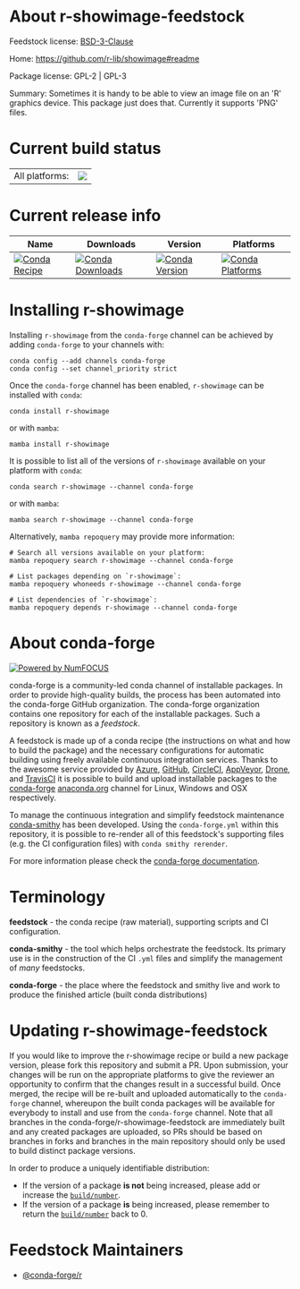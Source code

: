 About r-showimage-feedstock
===========================

Feedstock license: [BSD-3-Clause](https://github.com/conda-forge/r-showimage-feedstock/blob/main/LICENSE.txt)

Home: https://github.com/r-lib/showimage#readme

Package license: GPL-2 | GPL-3

Summary: Sometimes it is handy to be able to view an image file on an 'R' graphics device. This package just does that. Currently it supports 'PNG' files.

Current build status
====================


<table><tr><td>All platforms:</td>
    <td>
      <a href="https://dev.azure.com/conda-forge/feedstock-builds/_build/latest?definitionId=1614&branchName=main">
        <img src="https://dev.azure.com/conda-forge/feedstock-builds/_apis/build/status/r-showimage-feedstock?branchName=main">
      </a>
    </td>
  </tr>
</table>

Current release info
====================

| Name | Downloads | Version | Platforms |
| --- | --- | --- | --- |
| [![Conda Recipe](https://img.shields.io/badge/recipe-r--showimage-green.svg)](https://anaconda.org/conda-forge/r-showimage) | [![Conda Downloads](https://img.shields.io/conda/dn/conda-forge/r-showimage.svg)](https://anaconda.org/conda-forge/r-showimage) | [![Conda Version](https://img.shields.io/conda/vn/conda-forge/r-showimage.svg)](https://anaconda.org/conda-forge/r-showimage) | [![Conda Platforms](https://img.shields.io/conda/pn/conda-forge/r-showimage.svg)](https://anaconda.org/conda-forge/r-showimage) |

Installing r-showimage
======================

Installing `r-showimage` from the `conda-forge` channel can be achieved by adding `conda-forge` to your channels with:

```
conda config --add channels conda-forge
conda config --set channel_priority strict
```

Once the `conda-forge` channel has been enabled, `r-showimage` can be installed with `conda`:

```
conda install r-showimage
```

or with `mamba`:

```
mamba install r-showimage
```

It is possible to list all of the versions of `r-showimage` available on your platform with `conda`:

```
conda search r-showimage --channel conda-forge
```

or with `mamba`:

```
mamba search r-showimage --channel conda-forge
```

Alternatively, `mamba repoquery` may provide more information:

```
# Search all versions available on your platform:
mamba repoquery search r-showimage --channel conda-forge

# List packages depending on `r-showimage`:
mamba repoquery whoneeds r-showimage --channel conda-forge

# List dependencies of `r-showimage`:
mamba repoquery depends r-showimage --channel conda-forge
```


About conda-forge
=================

[![Powered by
NumFOCUS](https://img.shields.io/badge/powered%20by-NumFOCUS-orange.svg?style=flat&colorA=E1523D&colorB=007D8A)](https://numfocus.org)

conda-forge is a community-led conda channel of installable packages.
In order to provide high-quality builds, the process has been automated into the
conda-forge GitHub organization. The conda-forge organization contains one repository
for each of the installable packages. Such a repository is known as a *feedstock*.

A feedstock is made up of a conda recipe (the instructions on what and how to build
the package) and the necessary configurations for automatic building using freely
available continuous integration services. Thanks to the awesome service provided by
[Azure](https://azure.microsoft.com/en-us/services/devops/), [GitHub](https://github.com/),
[CircleCI](https://circleci.com/), [AppVeyor](https://www.appveyor.com/),
[Drone](https://cloud.drone.io/welcome), and [TravisCI](https://travis-ci.com/)
it is possible to build and upload installable packages to the
[conda-forge](https://anaconda.org/conda-forge) [anaconda.org](https://anaconda.org/)
channel for Linux, Windows and OSX respectively.

To manage the continuous integration and simplify feedstock maintenance
[conda-smithy](https://github.com/conda-forge/conda-smithy) has been developed.
Using the ``conda-forge.yml`` within this repository, it is possible to re-render all of
this feedstock's supporting files (e.g. the CI configuration files) with ``conda smithy rerender``.

For more information please check the [conda-forge documentation](https://conda-forge.org/docs/).

Terminology
===========

**feedstock** - the conda recipe (raw material), supporting scripts and CI configuration.

**conda-smithy** - the tool which helps orchestrate the feedstock.
                   Its primary use is in the construction of the CI ``.yml`` files
                   and simplify the management of *many* feedstocks.

**conda-forge** - the place where the feedstock and smithy live and work to
                  produce the finished article (built conda distributions)


Updating r-showimage-feedstock
==============================

If you would like to improve the r-showimage recipe or build a new
package version, please fork this repository and submit a PR. Upon submission,
your changes will be run on the appropriate platforms to give the reviewer an
opportunity to confirm that the changes result in a successful build. Once
merged, the recipe will be re-built and uploaded automatically to the
`conda-forge` channel, whereupon the built conda packages will be available for
everybody to install and use from the `conda-forge` channel.
Note that all branches in the conda-forge/r-showimage-feedstock are
immediately built and any created packages are uploaded, so PRs should be based
on branches in forks and branches in the main repository should only be used to
build distinct package versions.

In order to produce a uniquely identifiable distribution:
 * If the version of a package **is not** being increased, please add or increase
   the [``build/number``](https://docs.conda.io/projects/conda-build/en/latest/resources/define-metadata.html#build-number-and-string).
 * If the version of a package **is** being increased, please remember to return
   the [``build/number``](https://docs.conda.io/projects/conda-build/en/latest/resources/define-metadata.html#build-number-and-string)
   back to 0.

Feedstock Maintainers
=====================

* [@conda-forge/r](https://github.com/conda-forge/r/)

